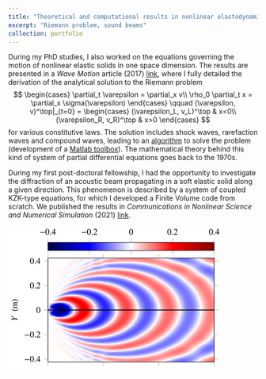 ```yaml
---
title: "Theoretical and computational results in nonlinear elastodynamics"
excerpt: "Riemann problem, sound beams"
collection: portfolio
---
```


During my PhD studies, I also worked on the equations governing the motion of nonlinear elastic solids in one space dimension. The results are presented in a <i>Wave Motion</i> article (2017) [link](https://harold-berjamin.github.io/publication/2017-06-27-wamot), where I fully detailed the derivation of the analytical solution to the Riemann problem $$
\begin{cases}
\partial_t \varepsilon = \partial_x v\\
\rho_0 \partial_t x = \partial_x \sigma(\varepsilon)
\end{cases} \qquad
(\varepsilon, v)^\top|_{t=0} = \begin{cases}
(\varepsilon_L, v_L)^\top & x<0\\
(\varepsilon_R, v_R)^\top & x>0
\end{cases}
$$ for various constitutive laws. The solution includes shock waves, rarefaction waves and compound waves, leading to an [algorithm](http://gchiavassa.perso.centrale-marseille.fr/RiemannElasto/) to solve the problem (development of a [Matlab toolbox](https://www.mathworks.com/matlabcentral/fileexchange/63424-riemannelasto1d)). The mathematical theory behind this kind of system of partial differential equations goes back to the 1970s.

During my first post-doctoral fellowship, I had the opportunity to investigate the diffraction of an acoustic beam propagating in a soft elastic solid along a given direction. This phenomenon is described by a system of coupled KZK-type equations, for which I developed a Finite Volume code from scratch. We published the results in <i>Communications in Nonlinear Science and Numerical Simulation</i> (2021) [link](https://harold-berjamin.github.io/publication/2021-09-08-cnsns).

<img src='/images/Elast.png'>